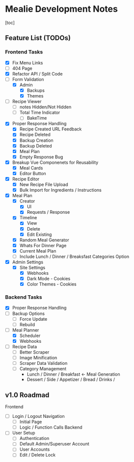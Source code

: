 # Mealie Development Notes

[toc]

## Feature List (TODOs)

### Frontend Tasks
- [x] Fix Menu Links
- [ ] 404 Page
- [x] Refactor API / Split Code
- [ ] Form Validation
  - [x] Admin
    - [x] Backups
    - [x] Themes
- [ ] Recipe Viewer
  - [ ] notes Hidden/Not Hidden
  - [ ] Total Time Indicator
    - [ ] BakeTime
- [x] Proper Response Handling
  - [x] Recipe Created URL Feedback
  - [x] Recipe Deleted
  - [x] Backup Creation
  - [x] Backup Deleted
  - [x] Meal Plan
  - [x] Empty Response Bug
- [x] Breakup Vue Componenets for Reusability
  - [x] Meal Cards
  - [x] Editor Button
- [x] Recipe Editor
  - [x] New Recipe File Upload
  - [x] Bulk Import for Ingredients / Instructions
- [x] Meal Plan
  - [x] Creator
    - [x] UI
    - [x] Requests / Response
  - [x] Timeline
    - [x] View
    - [x] Delete
    - [x] Edit Existing
  - [x] Random Meal Generator
  - [x] Whats For Dinner Page
  - [x] Current Meal Plan
  - [ ] Include Lunch / Dinner / Breaksfast Categories Option
- [x] Admin Settings
  - [x] Site Settings
    - [x] Webhooks
    - [x] Dark Mode - Cookies
    - [x] Color Themes - Cookies

### Backend Tasks
- [x] Proper Response Handling
- [ ] Backup Options
  - [ ] Force Update
  - [ ] Rebuild
- [ ] Meal Planner
  - [x] Scheduler
  - [x] Webhooks
- [ ] Recipe Data
  - [ ] Better Scraper
  - [ ] Image Minification
  - [ ] Scraper Data Validation
  - [ ] Category Management
    - Lunch / Dinner / Breakfast <- Meal Generation 
    - Dessert / Side / Appetizer / Bread / Drinks / 


## v1.0 Roadmad

Frontend
- [ ] Login / Logout Navigation
  - [ ] Initial Page
  - [ ] Logic / Function Calls
Backend
- [ ] User Setup
  - [ ] Authentication
  - [ ] Default Admin/Superuser Account
  - [ ] User Accounts
  - [ ] Edit / Delete Lock

